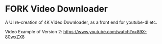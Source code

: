 # FORK Video Downloader
A UI re-creation of 4K Video Downloader, as a front end for youtube-dl etc.

Video Example of Version 2: https://www.youtube.com/watch?v=89X-80wxZX8

